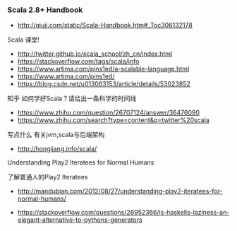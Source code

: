 ### Scala 2.8+ Handbook
- http://qiujj.com/static/Scala-Handbook.htm#_Toc306132178

Scala 课堂!

- http://twitter.github.io/scala_school/zh_cn/index.html
- https://stackoverflow.com/tags/scala/info
- https://www.artima.com/pins1ed/a-scalable-language.html
- https://www.artima.com/pins1ed/
- https://blog.csdn.net/u013063153/article/details/53023852

知乎 如何学好Scala？请给出一条科学的时间线
- https://www.zhihu.com/question/26707124/answer/36476090
- https://www.zhihu.com/search?type=content&q=twitter%20scala

写点什么 有关jvm,scala与后端架构
- http://hongjiang.info/scala/

Understanding Play2 Iteratees for Normal Humans

了解普通人的Play2 Iteratees

- http://mandubian.com/2012/08/27/understanding-play2-iteratees-for-normal-humans/

- https://stackoverflow.com/questions/26952366/is-haskells-laziness-an-elegant-alternative-to-pythons-generators
